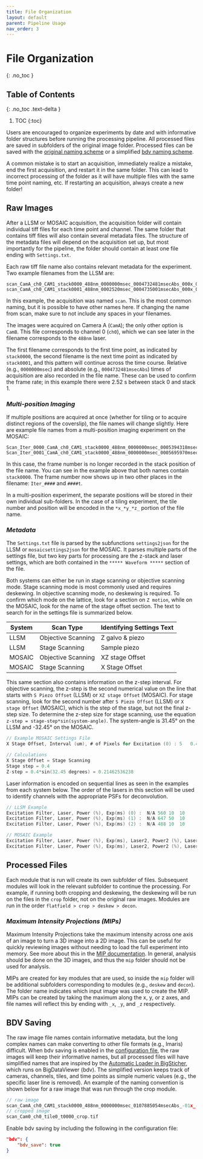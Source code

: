 ```yaml
---
title: File Organization
layout: default
parent: Pipeline Usage
nav_order: 3
---
```


# File Organization
{: .no_toc }

## Table of Contents
{: .no_toc .text-delta }

1. TOC
{:toc}

Users are encouraged to organize experiments by date and with informative folder structures before running the processing pipeline. All processed files are saved in subfolders of the original image folder. Processed files can be saved with the [original naming scheme](#raw-images) or a simplified [bdv naming scheme](#bdv-saving).

A common mistake is to start an acquisition, immediately realize a mistake, end the first acquisition, and restart it in the same folder. This can lead to incorrect processing of the folder as it will have multiple files with the same time point naming, etc. If restarting an acquisition, always create a new folder!

##  Raw Images
After a LLSM or MOSAIC acquisition, the acquisition folder will contain individual tiff files for each time point and channel. The same folder that contains tiff files will also contain several metadata files.  The structure of the metadata files will depend on the acquisition set up, but most importantly for the pipeline, the folder should contain at least one file ending with `Settings.txt`.

Each raw tiff file name also contains relevant metadata for the experiment. Two example filenames from the LLSM are:
```
scan_CamA_ch0_CAM1_stack0000_488nm_0000000msec_0004732481msecAbs_000x_000y_000z_0000t.tif
scan_CamA_ch0_CAM1_stack0001_488nm_0002520msec_0004735001msecAbs_000x_000y_000z_0000t.tif
```
In this example, the acquisition was named `scan`. This is the most common naming, but it is possible to have other names here. If changing the name from scan, make sure to not include any spaces in your filenames.

The images were acquired on Camera A (`CamA`); the only other option is `CamB`.  This file corresponds to channel 0 (`ch0`), which we can see later in the filename corresponds to the `488nm` laser.

The first filename corresponds to the first time point, as indicated by `stack0000`, the second filename is the next time point as indicated by `stack0001`, and this pattern will continue across the time course. Relative (e.g., `0000000msec`) and absolute (e.g., `0004732481msecAbs`) times of acquisition are also recorded in the file name. These can be used to confirm the frame rate; in this example there were 2.52 s between stack 0 and stack 1.

### _Multi-position Imaging_
If multiple positions are acquired at once (whether for tiling or to acquire distinct regions of the coverslip), the file names will change slightly.  Here are example file names from a multi-position imaging experiment on the MOSAIC:
```
Scan_Iter_0000_CamA_ch0_CAM1_stack0000_488nm_0000000msec_0005394318msecAbs_-01x_-01y_-01z_0000t
Scan_Iter_0001_CamA_ch0_CAM1_stack0000_488nm_0000000msec_0005695970msecAbs_-01x_-01y_-01z_0001t
```
In this case, the frame number is no longer recorded in the stack position of the file name. You can see in the example above that both names contain `stack0000`. The frame number now shows up in two other places in the filename: `Iter_####` and `####t`.

In a multi-position experiment, the separate positions will be stored in their own individual sub-folders. In the case of a tiling experiment, the tile number and position will be encoded in the `*x_*y_*z_` portion of the file name.

### _Metadata_
The `Settings.txt` file is parsed by the subfunctions `settings2json` for the LLSM or `mosaicsettings2json` for the MOSAIC. It parses multiple parts of the settings file, but two key parts for processing are the z-stack and laser settings, which are both contained in the `***** Waveform *****` section of the file.

Both systems can either be run in stage scanning or objective scanning mode. Stage scanning mode is most commonly used and requires deskewing. In objective scanning mode, no deskewing is required. To confirm which mode on the lattice, look for a section on `Z motion`, while on the MOSAIC, look for the name of the stage offset section. The text to search for in the settings file is summarized below.

| System | Scan Type | Identifying Settings Text |
| ------ | ------ | ------ |
| LLSM | Objective Scanning | Z galvo & piezo |
| LLSM | Stage Scanning | Sample piezo |
| MOSAIC | Objective Scanning | XZ stage Offset |
| MOSAIC | Stage Scanning | X Stage Offset |

This same section also contains information on the z-step interval. For objective scanning, the z-step is the second numerical value on the line that starts with `S Piezo Offset` (LLSM) or `XZ stage Offset` (MOSAIC).  For stage scanning, look for the second number after `S Piezo Offset` (LLSM) or `X stage Offset` (MOSAIC), which is the step of the stage, but not the final z-step size. To determine the z-step size for stage scanning, use the equation `z-step = stage-step*sin(system-angle)`. The system-angle is 31.45&#176; on the LLSM and -32.45&#176; on the MOSAIC.

```c
// Example MOSAIC Settings File
X Stage Offset, Interval (um), # of Pixels for Excitation (0) :	5	0.4	501

// Calculations
X Stage Offset = Stage Scanning
Stage step = 0.4
Z-step = 0.4*sin(32.45 degrees) = 0.21462536238
```

Laser information is encoded on sequential lines as seen in the examples from each system below. The order of the lasers in this section will be used to identify channels with the appropriate PSFs for deconvolution.
```c
// LLSM Example
Excitation Filter, Laser, Power (%), Exp(ms) (0) :	N/A	560	10	10
Excitation Filter, Laser, Power (%), Exp(ms) (1) :	N/A	647	50	10
Excitation Filter, Laser, Power (%), Exp(ms) (2) :	N/A	488	10	10

// MOSAIC Example
Excitation Filter, Laser, Power (%), Exp(ms), Laser2, Power2 (%), Laser3, Power3 (%) (0) :	N/A	560	10	20	OFF	0.1	OFF	0.1
Excitation Filter, Laser, Power (%), Exp(ms), Laser2, Power2 (%), Laser3, Power3 (%) (1) :	N/A	642	10	20	OFF	0.1	OFF	0.1
```


## Processed Files
Each module that is run will create its own subfolder of files. Subsequent modules will look in the relevant subfolder to continue the processing. For example, if running both cropping and deskewing, the deskewing will be run on the files in the `crop` folder, not on the original raw images. Modules are run in the order `flatfield > crop > deskew > decon`.

### _Maximum Intensity Projections (MIPs)_
Maximum Intensity Projections take the maximum intensity across one axis of an image to turn a 3D image into a 2D image. This can be useful for quickly reviewing images without needing to load the full experiment into memory. See more about this in the [MIP documentation](https://aicjanelia.github.io/LLSM/mip/mip.html). In general, analysis should be done on the 3D images, and thus the `mip` folder should not be used for analysis.

MIPs are created for key modules that are used, so inside the `mip` folder will be additional subfolders corresponding to modules (e.g., `deskew` and `decon`). The folder name indicates which input image was used to create the MIP. MIPs can be created by taking the maximum along the x, y, or z axes, and file names will reflect this by ending with `_x`, `_y`, and `_z` respectively.

## BDV Saving
The raw image file names contain informative metadata, but the long complex names can make converting to other file formats (e.g., Imaris) difficult. When bdv saving is enabled in the [configuration file](https://aicjanelia.github.io/LLSM/pipeline/config.html), the raw images will keep their informative names, but all processed files will have simplified names that are inspired by the [Automatic Loader in BigSticher](https://imagej.net/plugins/bigstitcher/autoloader), which runs on BigDataViewer (bdv). The simplified version keeps track of cameras, channels, tiles, and time points as simple numeric values (e.g., the specific laser line is removed). An example of the naming convention is shown below for a raw image that was run through the crop module.

```c
// raw image
scan_CamA_ch0_CAM1_stack0000_488nm_0000000msec_0107885054msecAbs_-01x_-01y_-01z_0000t.tif
// cropped image
scan_Cam0_ch0_tile0_t0000_crop.tif
```

Enable bdv saving by including the following in the configuration file:
```json
"bdv": {
    "bdv_save": true
}
```